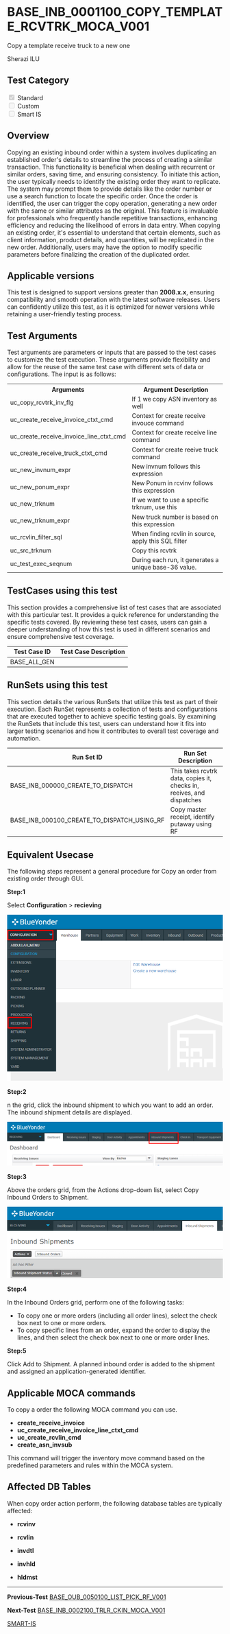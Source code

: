 # **BASE_INB_0001100_COPY_TEMPLATE_RCVTRK_MOCA_V001**


<!-- SMART_DOC_GEN_TEST_DESCR - Start -->
Copy a template receive truck to a new one
<!-- SMART_DOC_GEN_TEST_DESCR - End -->

Sherazi ILU

## **Test Category**

<input type="checkbox" checked disabled> Standard
<br>
<input type="checkbox" disabled> Custom
<br>
<input type="checkbox" disabled> Smart IS



## **Overview**

Copying an existing inbound order within a system involves duplicating an established order's details to streamline the process of creating a similar transaction. This functionality is beneficial when dealing with recurrent or similar orders, saving time, and ensuring consistency. To initiate this action, the user typically needs to identify the existing order they want to replicate. The system may prompt them to provide details like the order number or use a search function to locate the specific order. Once the order is identified, the user can trigger the copy operation, generating a new order with the same or similar attributes as the original. This feature is invaluable for professionals who frequently handle repetitive transactions, enhancing efficiency and reducing the likelihood of errors in data entry. When copying an existing order, it's essential to understand that certain elements, such as client information, product details, and quantities, will be replicated in the new order. Additionally, users may have the option to modify specific parameters before finalizing the creation of the duplicated order.


## **Applicable versions**

This test is designed to support versions greater than **2008.x.x**, ensuring compatibility and smooth operation with the latest software releases. Users can confidently utilize this test, as it is optimized for newer versions while retaining a user-friendly testing process.


## **Test Arguments**

Test arguments are parameters or inputs that are passed to the test cases to customize the test execution. These arguments provide flexibility and allow for the reuse of the same test case with different sets of data or configurations. The input is as follows:


<!-- SMART_DOC_GEN_TEST_ARG - Start -->
<table>
<tr><th>Arguments</th><th>Argument Description</th></tr>
<tr><td>uc_copy_rcvtrk_inv_flg</td><td>If 1 we copy ASN inventory as well</td></tr>
<tr><td>uc_create_receive_invoice_ctxt_cmd</td><td>Context for create receive invouce command</td></tr>
<tr><td>uc_create_receive_invoice_line_ctxt_cmd</td><td>Context for create receive line command</td></tr>
<tr><td>uc_create_receive_truck_ctxt_cmd</td><td>Context for create reeive truck command</td></tr>
<tr><td>uc_new_invnum_expr</td><td>New invnum follows this expression</td></tr>
<tr><td>uc_new_ponum_expr</td><td>New Ponum in rcvinv follows this expression</td></tr>
<tr><td>uc_new_trknum</td><td>If we want to use a specific trknum, use this</td></tr>
<tr><td>uc_new_trknum_expr</td><td>New truck number is based on this expression</td></tr>
<tr><td>uc_rcvlin_filter_sql</td><td>When finding rcvlin in source, apply this SQL filter</td></tr>
<tr><td>uc_src_trknum</td><td>Copy this rcvtrk</td></tr>
<tr><td>uc_test_exec_seqnum</td><td>During each run, it generates a unique base-36 value.</td></tr>
</table>
<!-- SMART_DOC_GEN_TEST_ARG - End -->

## **TestCases using this test**

This section provides a comprehensive list of test cases that are associated with this particular test. It provides a quick reference for understanding the specific tests covered. By reviewing these test cases, users can gain a deeper understanding of how this test is used in different scenarios and ensure comprehensive test coverage.


<!-- SMART_DOC_GEN_TEST_CASE_USING_THIS - Start -->
| Test Case ID | Test Case Description |
| ------------ | --------------------- |
| BASE_ALL_GEN |  |

<!-- SMART_DOC_GEN_TEST_CASE_USING_THIS - End -->

## **RunSets using this test**

This section details the various RunSets that utilize this test as part of their execution. Each RunSet represents a collection of tests and configurations that are executed together to achieve specific testing goals. By examining the RunSets that include this test, users can understand how it fits into larger testing scenarios and how it contributes to overall test coverage and automation.


<!-- SMART_DOC_GEN_RUN_SET_USING_THIS - Start -->
| Run Set ID | Run Set Description |
| ---------- | ------------------- |
| BASE_INB_000000_CREATE_TO_DISPATCH | This takes rcvtrk data, copies it, checks in, reeives, and dispatches |
| BASE_INB_000100_CREATE_TO_DISPATCH_USING_RF | Copy master receipt, identify putaway using RF |

<!-- SMART_DOC_GEN_RUN_SET_USING_THIS - End -->

## **Equivalent Usecase**

The following steps represent a general procedure for Copy an order from existing order through GUI.
 
**Step:1**

Select **Configuration** > **recieving**

![](BASE_INB_0001100_COPY_TEMPLATE_RCVTRK_MOCA_V001/image1.png)

**Step:2**

n the grid, click the inbound shipment to which you want to add an order. The inbound shipment details are displayed.

![](BASE_INB_0001100_COPY_TEMPLATE_RCVTRK_MOCA_V001/image2.png)

**Step:3**

Above the orders grid, from the Actions drop-down list, select Copy Inbound Orders to Shipment.

![](BASE_INB_0001100_COPY_TEMPLATE_RCVTRK_MOCA_V001/image3.png)

**Step:4**

In the Inbound Orders grid, perform one of the following tasks:
-  To copy one or more orders (including all order lines), select the check box next to one or more orders.
-  To copy specific lines from an order, expand the order to display the lines, and then select the check box next to one or more order lines.

**Step:5**

Click Add to Shipment. A planned inbound order is added to the shipment and assigned an application-generated identifier.


## **Applicable MOCA commands**

To copy a order the following MOCA command you can use.

-   **create_receive_invoice**
-   **uc_create_receive_invoice_line_ctxt_cmd**
-   **uc_create_rcvlin_cmd**
-   **create_asn_invsub**


This command will trigger the inventory move command based on the predefined parameters and rules within the MOCA system.

## **Affected DB Tables**

When copy order action perform, the following database tables are typically affected:

-   **rcvinv**

-   **rcvlin**

-   **invdtl**

-   **invhld**

-   **hldmst**

---

 **Previous-Test**
 [BASE_OUB_0050100_LIST_PICK_RF_V001](./tests_docs/BASE_OUB_0050100_LIST_PICK_RF_V001.md)
 
**Next-Test**
  [BASE_INB_0002100_TRLR_CKIN_MOCA_V001](./tests_docs/BASE_INB_0002100_TRLR_CKIN_MOCA_V001.md)

[SMART-IS](https://www.smart-is.pk) 